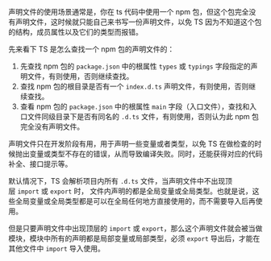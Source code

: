 声明文件的使用场景通常是，你在 ts 代码中使用一个 npm 包，但这个包完全没有声明文件，这时候就只能自己来书写一份声明文件，以免 TS 因为不知道这个包的结构，成员属性以及它们的类型而报错。

先来看下 TS 是怎么查找一个 npm 包的声明文件的：

1. 先查找 npm 包的 `package.json` 中的根属性 `types` 或 `typings` 字段指定的声明文件，有则使用，否则继续查找。
2. 查找 npm 包的根目录是否有一个 `index.d.ts` 声明文件，有则使用，否则继续查找。
3. 查看 npm 包的 `package.json` 中的根属性 `main` 字段（入口文件），查找和入口文件同级目录下是否有同名的 `.d.ts` 文件，有则使用，否则认为此 npm 包完全没有声明文件。

声明文件只在开发阶段有用，用于声明一些变量或者类型，以免 TS 在做检查的时候抛出变量或类型不存在的错误，从而导致编译失败。同时，还能获得对应的代码补全、接口提示等。

默认情况下，TS 会解析项目内所有 `.d.ts` 文件，当声明文件中不出现顶层 `import` 或 `export` 时， 文件内声明的都是全局变量或全局类型。也就是说，这些全局变量或全局类型都是可以在全局任何地方直接使用的，而不需要导入后再使用。

但是只要声明文件中出现顶层的 `import` 或 `export`，那么这个声明文件就会被当做模块，模块中所有的声明都是局部变量或局部类型，必须 `export` 导出后，才能在其他文件中 `import` 导入使用。
